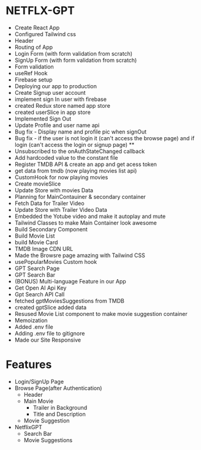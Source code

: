 # NETFLX-GPT

- Create React App
- Configured Tailwind css
- Header
- Routing of App
- Login Form (with form validation from scratch)
- SignUp Form (with form validation from scratch)
- Form validation
- useRef Hook
- Firebase setup
- Deploying our app to production
- Create Signup user account
- implement sign In user with firebase
- created Redux store named app store
- created userSlice in app store
- Implemented Sign Out
- Update Profile and user name api
- Bug fix - Display name and profile pic when signOut
- Bug fix - if the user is not login it (can't access the browse page)  and if login (can't access the login or signup page) **
- Unsubscribed to the onAuthStateChanged callback
- Add hardcoded value to the constant file
- Register TMDB API & create an app and get acess token 
- get data from tmdb (now playing movies list api)
- CustomHook for now playing movies 
- Create movieSlice
- Update Store with movies Data
- Planning for MainContauiner & secondary container
- Fetch Data for Trailer Video
- Update Store with Trailer Video Data
- Embedded the Yotube video and make it autoplay and mute
- Tailwind Classes to make Main Container look awesome
- Build Secondary Component
- Build Movie List
- build Movie Card
- TMDB Image CDN URL
- Made the Browsre page amazing with Tailwind CSS
- usePopularMovies Custom hook
- GPT Search Page
- GPT Search Bar
- (BONUS) Multi-language Feature in our App
- Get Open AI Api Key
- Gpt Search API Call
- fetched gptMoviesSuggestions from TMDB
- created gptSlice added data
- Resused Movie List component to make movie suggestion container
- Memoization
- Added .env file
- Adding .env file to gitignore
- Made our Site Responsive


# Features

- Login/SignUp Page
- Browse Page(after Authentication)
   - Header
   - Main Movie
     - Trailer in Background
     - Title and Description
   - Movie Suggestion
- NetflixGPT
   - Search Bar
   - Movie Suggestions